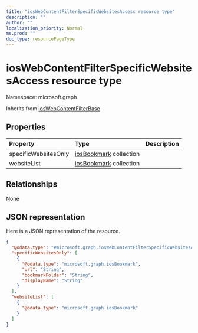 ```yaml
---
title: "iosWebContentFilterSpecificWebsitesAccess resource type"
description: ""
author: ""
localization_priority: Normal
ms.prod: ""
doc_type: resourcePageType
---
```


# iosWebContentFilterSpecificWebsitesAccess resource type


Namespace: microsoft.graph




Inherits from [iosWebContentFilterBase](../resources/ioswebcontentfilterbase.md)

## Properties
|Property|Type|Description|
|:---|:---|:---|
|specificWebsitesOnly|[iosBookmark](../resources/iosbookmark.md) collection||
|websiteList|[iosBookmark](../resources/iosbookmark.md) collection||

## Relationships
None

## JSON representation
Here is a JSON representation of the resource.
<!-- {
  "blockType": "resource",
  "@odata.type": "microsoft.graph.iosWebContentFilterSpecificWebsitesAccess"
}
-->
``` json
{
  "@odata.type": "#microsoft.graph.iosWebContentFilterSpecificWebsitesAccess",
  "specificWebsitesOnly": [
    {
      "@odata.type": "microsoft.graph.iosBookmark",
      "url": "String",
      "bookmarkFolder": "String",
      "displayName": "String"
    }
  ],
  "websiteList": [
    {
      "@odata.type": "microsoft.graph.iosBookmark"
    }
  ]
}
```

